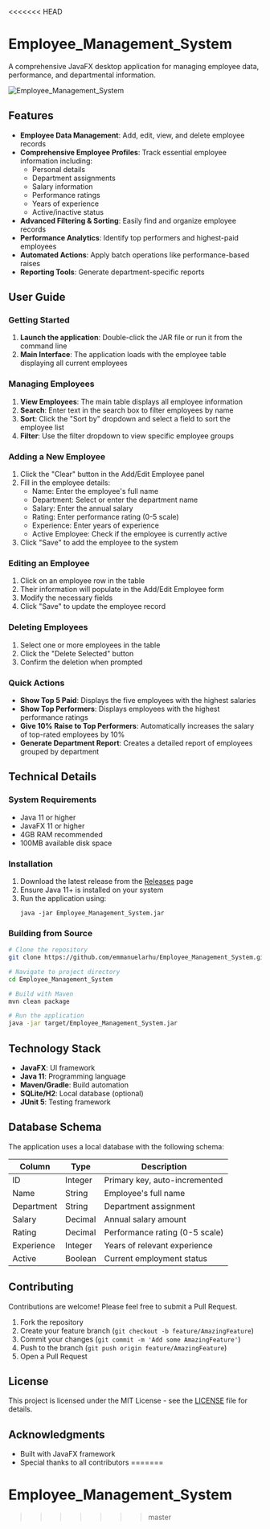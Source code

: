 <<<<<<< HEAD
# Employee_Management_System

A comprehensive JavaFX desktop application for managing employee data, performance, and departmental information.

![Employee_Management_System](https://github.com/user-attachments/assets/607f4906-4e66-4c19-8670-8b85712ff204)


## Features

- **Employee Data Management**: Add, edit, view, and delete employee records
- **Comprehensive Employee Profiles**: Track essential employee information including:
  - Personal details
  - Department assignments
  - Salary information
  - Performance ratings
  - Years of experience
  - Active/inactive status
- **Advanced Filtering & Sorting**: Easily find and organize employee records
- **Performance Analytics**: Identify top performers and highest-paid employees
- **Automated Actions**: Apply batch operations like performance-based raises
- **Reporting Tools**: Generate department-specific reports

## User Guide

### Getting Started
1. **Launch the application**: Double-click the JAR file or run it from the command line
2. **Main Interface**: The application loads with the employee table displaying all current employees

### Managing Employees
1. **View Employees**: The main table displays all employee information
2. **Search**: Enter text in the search box to filter employees by name
3. **Sort**: Click the "Sort by" dropdown and select a field to sort the employee list
4. **Filter**: Use the filter dropdown to view specific employee groups

### Adding a New Employee
1. Click the "Clear" button in the Add/Edit Employee panel
2. Fill in the employee details:
   - Name: Enter the employee's full name
   - Department: Select or enter the department name
   - Salary: Enter the annual salary
   - Rating: Enter performance rating (0-5 scale)
   - Experience: Enter years of experience
   - Active Employee: Check if the employee is currently active
3. Click "Save" to add the employee to the system

### Editing an Employee
1. Click on an employee row in the table
2. Their information will populate in the Add/Edit Employee form
3. Modify the necessary fields
4. Click "Save" to update the employee record

### Deleting Employees
1. Select one or more employees in the table
2. Click the "Delete Selected" button
3. Confirm the deletion when prompted

### Quick Actions
- **Show Top 5 Paid**: Displays the five employees with the highest salaries
- **Show Top Performers**: Displays employees with the highest performance ratings
- **Give 10% Raise to Top Performers**: Automatically increases the salary of top-rated employees by 10%
- **Generate Department Report**: Creates a detailed report of employees grouped by department

## Technical Details

### System Requirements
- Java 11 or higher
- JavaFX 11 or higher
- 4GB RAM recommended
- 100MB available disk space

### Installation

1. Download the latest release from the [Releases](https://github.com/emmanuelarhu/Employee_Management_System/releases) page
2. Ensure Java 11+ is installed on your system
3. Run the application using:
   ```
   java -jar Employee_Management_System.jar
   ```

### Building from Source

```bash
# Clone the repository
git clone https://github.com/emmanuelarhu/Employee_Management_System.git

# Navigate to project directory
cd Employee_Management_System

# Build with Maven
mvn clean package

# Run the application
java -jar target/Employee_Management_System.jar
```

## Technology Stack

- **JavaFX**: UI framework
- **Java 11**: Programming language
- **Maven/Gradle**: Build automation
- **SQLite/H2**: Local database (optional)
- **JUnit 5**: Testing framework

## Database Schema

The application uses a local database with the following schema:

| Column | Type | Description |
|--------|------|-------------|
| ID | Integer | Primary key, auto-incremented |
| Name | String | Employee's full name |
| Department | String | Department assignment |
| Salary | Decimal | Annual salary amount |
| Rating | Decimal | Performance rating (0-5 scale) |
| Experience | Integer | Years of relevant experience |
| Active | Boolean | Current employment status |

## Contributing

Contributions are welcome! Please feel free to submit a Pull Request.

1. Fork the repository
2. Create your feature branch (`git checkout -b feature/AmazingFeature`)
3. Commit your changes (`git commit -m 'Add some AmazingFeature'`)
4. Push to the branch (`git push origin feature/AmazingFeature`)
5. Open a Pull Request

## License

This project is licensed under the MIT License - see the [LICENSE](LICENSE) file for details.

## Acknowledgments

- Built with JavaFX framework
- Special thanks to all contributors
=======
# Employee_Management_System
>>>>>>> master
